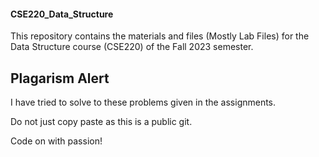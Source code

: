 #### CSE220_Data_Structure

This repository contains the materials and files (Mostly Lab Files) for the Data Structure course (CSE220) of the Fall 2023 semester.

## Plagarism Alert

I have tried to solve to these problems given in the assignments.

Do not just copy paste as this is a public git.

Code on with passion!
